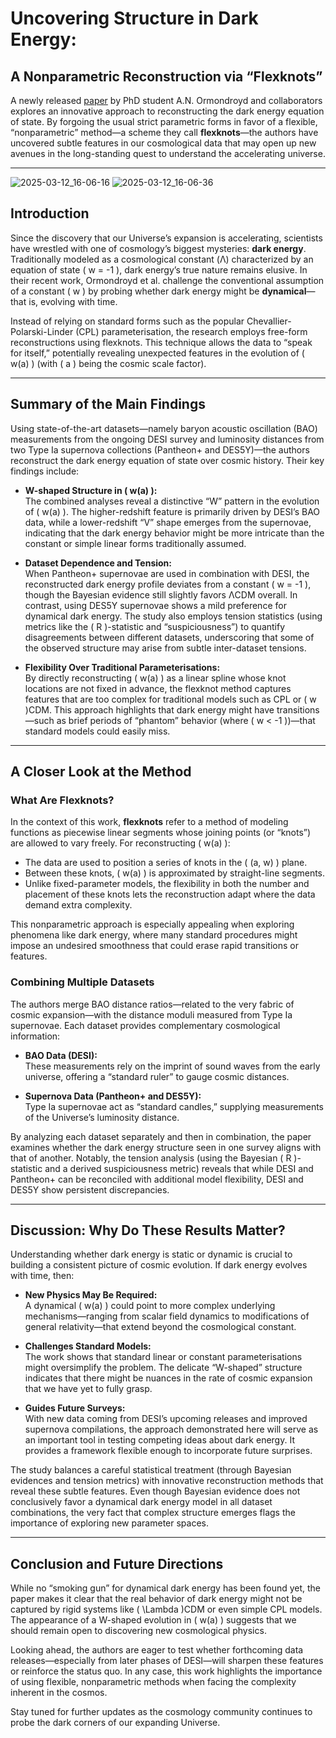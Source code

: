 # Uncovering Structure in Dark Energy:
## A Nonparametric Reconstruction via “Flexknots”

A newly released [paper](https://arxiv.org/abs/2503.08658) by PhD student A.N. Ormondroyd and collaborators explores an innovative approach to reconstructing the dark energy equation of state. By forgoing the usual strict parametric forms in favor of a flexible, “nonparametric” method—a scheme they call **flexknots**—the authors have uncovered subtle features in our cosmological data that may open up new avenues in the long-standing quest to understand the accelerating universe.

---
![2025-03-12_16-06-16](https://github.com/user-attachments/assets/4ee9227a-3dca-4143-9375-a8ed0cc0f4a9)
![2025-03-12_16-06-36](https://github.com/user-attachments/assets/594d54f1-ab64-412b-a6b7-3e360cddd6e3)

## Introduction

Since the discovery that our Universe’s expansion is accelerating, scientists have wrestled with one of cosmology’s biggest mysteries: **dark energy**. Traditionally modeled as a cosmological constant (Λ) characterized by an equation of state \( w = -1 \), dark energy’s true nature remains elusive. In their recent work, Ormondroyd et al. challenge the conventional assumption of a constant \( w \) by probing whether dark energy might be **dynamical**—that is, evolving with time.

Instead of relying on standard forms such as the popular Chevallier-Polarski-Linder (CPL) parameterisation, the research employs free-form reconstructions using flexknots. This technique allows the data to “speak for itself,” potentially revealing unexpected features in the evolution of \( w(a) \) (with \( a \) being the cosmic scale factor).

---

## Summary of the Main Findings

Using state-of-the-art datasets—namely baryon acoustic oscillation (BAO) measurements from the ongoing DESI survey and luminosity distances from two Type Ia supernova collections (Pantheon+ and DES5Y)—the authors reconstruct the dark energy equation of state over cosmic history. Their key findings include:

- **W-shaped Structure in \( w(a) \):**  
  The combined analyses reveal a distinctive “W” pattern in the evolution of \( w(a) \). The higher-redshift feature is primarily driven by DESI’s BAO data, while a lower-redshift “V” shape emerges from the supernovae, indicating that the dark energy behavior might be more intricate than the constant or simple linear forms traditionally assumed.

- **Dataset Dependence and Tension:**  
  When Pantheon+ supernovae are used in combination with DESI, the reconstructed dark energy profile deviates from a constant \( w = -1 \), though the Bayesian evidence still slightly favors ΛCDM overall. In contrast, using DES5Y supernovae shows a mild preference for dynamical dark energy. The study also employs tension statistics (using metrics like the \( R \)-statistic and “suspiciousness”) to quantify disagreements between different datasets, underscoring that some of the observed structure may arise from subtle inter-dataset tensions.

- **Flexibility Over Traditional Parameterisations:**  
  By directly reconstructing \( w(a) \) as a linear spline whose knot locations are not fixed in advance, the flexknot method captures features that are too complex for traditional models such as CPL or \( w \)CDM. This approach highlights that dark energy might have transitions—such as brief periods of “phantom” behavior (where \( w < -1 \))—that standard models could easily miss.

---

## A Closer Look at the Method

### What Are Flexknots?

In the context of this work, **flexknots** refer to a method of modeling functions as piecewise linear segments whose joining points (or “knots”) are allowed to vary freely. For reconstructing \( w(a) \):

- The data are used to position a series of knots in the \( (a, w) \) plane.
- Between these knots, \( w(a) \) is approximated by straight-line segments.
- Unlike fixed-parameter models, the flexibility in both the number and placement of these knots lets the reconstruction adapt where the data demand extra complexity.

This nonparametric approach is especially appealing when exploring phenomena like dark energy, where many standard procedures might impose an undesired smoothness that could erase rapid transitions or features.

### Combining Multiple Datasets

The authors merge BAO distance ratios—related to the very fabric of cosmic expansion—with the distance moduli measured from Type Ia supernovae. Each dataset provides complementary cosmological information:

- **BAO Data (DESI):**  
  These measurements rely on the imprint of sound waves from the early universe, offering a “standard ruler” to gauge cosmic distances.

- **Supernova Data (Pantheon+ and DES5Y):**  
  Type Ia supernovae act as “standard candles,” supplying measurements of the Universe’s luminosity distance.

By analyzing each dataset separately and then in combination, the paper examines whether the dark energy structure seen in one survey aligns with that of another. Notably, the tension analysis (using the Bayesian \( R \)-statistic and a derived suspiciousness metric) reveals that while DESI and Pantheon+ can be reconciled with additional model flexibility, DESI and DES5Y show persistent discrepancies.

---

## Discussion: Why Do These Results Matter?

Understanding whether dark energy is static or dynamic is crucial to building a consistent picture of cosmic evolution. If dark energy evolves with time, then:

- **New Physics May Be Required:**  
  A dynamical \( w(a) \) could point to more complex underlying mechanisms—ranging from scalar field dynamics to modifications of general relativity—that extend beyond the cosmological constant.

- **Challenges Standard Models:**  
  The work shows that standard linear or constant parameterisations might oversimplify the problem. The delicate “W-shaped” structure indicates that there might be nuances in the rate of cosmic expansion that we have yet to fully grasp.

- **Guides Future Surveys:**  
  With new data coming from DESI’s upcoming releases and improved supernova compilations, the approach demonstrated here will serve as an important tool in testing competing ideas about dark energy. It provides a framework flexible enough to incorporate future surprises.

The study balances a careful statistical treatment (through Bayesian evidences and tension metrics) with innovative reconstruction methods that reveal these subtle features. Even though Bayesian evidence does not conclusively favor a dynamical dark energy model in all dataset combinations, the very fact that complex structure emerges flags the importance of exploring new parameter spaces.

---

## Conclusion and Future Directions

While no “smoking gun” for dynamical dark energy has been found yet, the paper makes it clear that the real behavior of dark energy might not be captured by rigid systems like \( \Lambda \)CDM or even simple CPL models. The appearance of a W-shaped evolution in \( w(a) \) suggests that we should remain open to discovering new cosmological physics.

Looking ahead, the authors are eager to test whether forthcoming data releases—especially from later phases of DESI—will sharpen these features or reinforce the status quo. In any case, this work highlights the importance of using flexible, nonparametric methods when facing the complexity inherent in the cosmos.

Stay tuned for further updates as the cosmology community continues to probe the dark corners of our expanding Universe.
